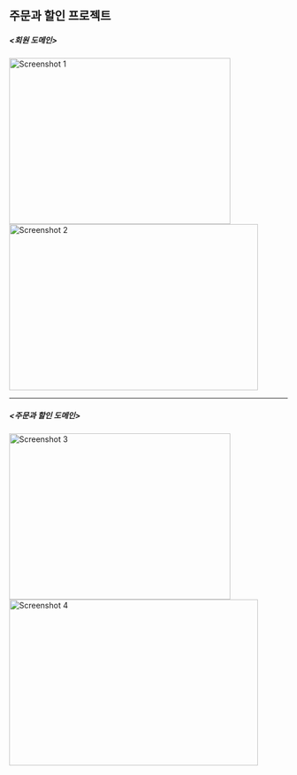 ## 주문과 할인 프로젝트

##### <회원 도메인>

<img src="https://github.com/duhying/OrderDiscountProject/assets/123529128/d9405163-dad1-405e-a5ea-43670bf637f0" alt="Screenshot 1" width="400" height="300"/>


<img src="https://github.com/duhying/OrderDiscountProject/assets/123529128/36136653-c23d-4629-9df8-1ed705892ded" alt="Screenshot 2" width="450" height="300"/>



------------------------------------------------------------------------------------------------------------------------


##### <주문과 할인 도메인>


<img src="https://github.com/duhying/OrderDiscountProject/assets/123529128/d02fa162-0793-4a3f-83c9-09e9611e2e0e" alt="Screenshot 3" width="400" height="300"/>
<img src="https://github.com/duhying/OrderDiscountProject/assets/123529128/7fecb744-a4a2-45f5-af79-f32ce9e99425" alt="Screenshot 4" width="450" height="300"/>

